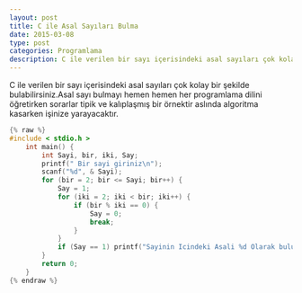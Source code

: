```yaml
---
layout: post
title: C ile Asal Sayıları Bulma
date: 2015-03-08  
type: post
categories: Programlama
description: C ile verilen bir sayı içerisindeki asal sayıları çok kolay bir şekilde bulabilirsiniz.Asal sayı bulmayı hemen hemen her programlama dilini
---
```


C ile verilen bir sayı içerisindeki asal sayıları çok kolay bir şekilde bulabilirsiniz.Asal sayı bulmayı hemen hemen her programlama dilini öğretirken sorarlar tipik ve kalıplaşmış bir örnektir aslında algoritma kasarken işinize yarayacaktır.

```c
{% raw %}
#include < stdio.h >
    int main() {
        int Sayi, bir, iki, Say;
        printf(" Bir sayi giriniz\n");
        scanf("%d", & Sayi);
        for (bir = 2; bir <= Sayi; bir++) {
            Say = 1;
            for (iki = 2; iki < bir; iki++) {
                if (bir % iki == 0) {
                    Say = 0;
                    break;
                }
            }
            if (Say == 1) printf("Sayinin Icindeki Asali %d Olarak bulunmustur \n", bir);
        }
        return 0;
    }
{% endraw %}
```
